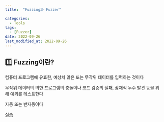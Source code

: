 ```yaml
---
title:  "Fuzzing과 Fuzzer"  

categories:
  - Tools
tags:
  - [Fuzzer]
date: 2022-09-26
last_modified_at: 2022-09-26
---
```

## 1️⃣ Fuzzing이란?

컴퓨터 프로그램에 유효한, 예상치 않은 또는 무작위 데이터를 입력하는 것이다

무작위 데이터의 의한 프로그램의 충돌이나 코드 검증의 실패, 잠재적 누수 발견 등을 위해 예외를 테스트한다

자동 또는 반자동이다

[실습](https://m.blog.naver.com/PostView.naver?isHttpsRedirect=true&blogId=mds_datasecurity&logNo=221131864492)